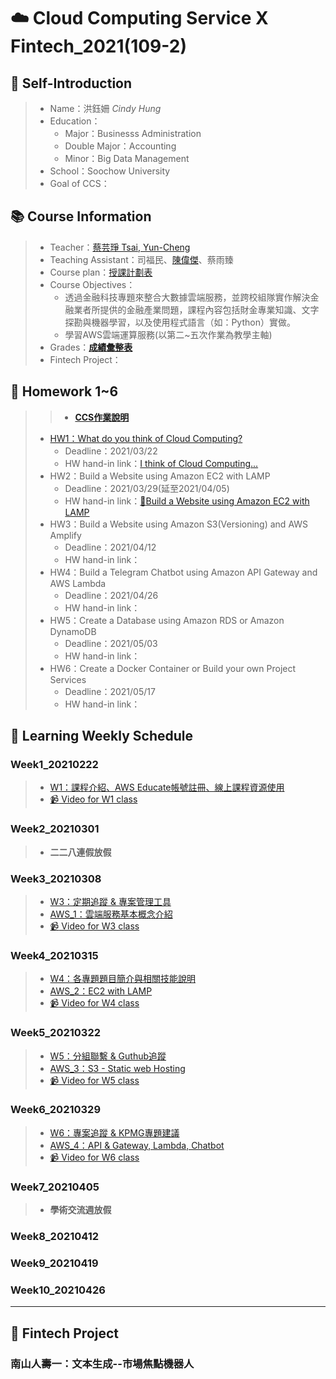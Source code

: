 # :cloud: Cloud Computing Service X Fintech_2021(109-2)
## :girl: Self-Introduction
> * Name：洪鈺姍 *Cindy Hung* 
> * Education：
>    * Major：Businesss Administration 
>    * Double Major：Accounting
>    * Minor：Big Data Management
> * School：Soochow University
> * Goal of CCS：

## :books: Course Information
> * Teacher：[蔡芸琤 Tsai, Yun-Cheng](https://github.com/pecu?tab=repositories)
> * Teaching Assistant：司福民、[陳偉傑](https://github.com/sefx5ever)、蔡雨臻
> * Course plan：[授課計劃表](http://doc.sys.scu.edu.tw/teachplanHtml/1092/1092BDM21301.html)
> * Course Objectives：
>    * 透過金融科技專題來整合大數據雲端服務，並跨校組隊實作解決金融業者所提供的金融產業問題，課程內容包括財金專業知識、文字探勘與機器學習，以及使用程式語言（如：Python）實做。
>    * 學習AWS雲端運算服務(以第二~五次作業為教學主軸)
> * Grades：[**成績彙整表**](https://docs.google.com/spreadsheets/d/19zVTnEKT4-yo4CVhMYEkP6iGacUsVwxU35vEMthmKrI/edit#gid=0)
> * Fintech Project：  
<!-- [**南山人壽一：文本生成--市場焦點機器人**]() -->

## :bookmark_tabs: Homework 1~6
>> * [**CCS作業說明**](https://docs.google.com/presentation/d/1RCUnZUk5qfb_ukjVjv5ievIR-3ZHs6Do/edit#slide=id.p1)  
>
> * [HW1：What do you think of Cloud Computing?](https://github.com/cindy861103/FinTech/tree/main/Homework/HW1)
>    * Deadline：2021/03/22
>    * HW hand-in link：[I think of Cloud Computing...](https://github.com/cindy861103/FinTech/blob/main/Homework/HW1/I%20think%20of%20Cloud%20Computing.md)
> * HW2：Build a Website using Amazon EC2 with LAMP
>    * Deadline：2021/03/29(延至2021/04/05)
>    * HW hand-in link：[:movie_camera:Build a Website using Amazon EC2 with LAMP](https://www.youtube.com/watch?v=LEMqMyEYfMQ)
> * HW3：Build a Website using Amazon S3(Versioning)
and AWS Amplify
>    * Deadline：2021/04/12
>    * HW hand-in link：
> * HW4：Build a Telegram Chatbot using Amazon API
Gateway and AWS Lambda
>    * Deadline：2021/04/26
>    * HW hand-in link：
> * HW5：Create a Database using Amazon RDS or
Amazon DynamoDB
>    * Deadline：2021/05/03
>    * HW hand-in link：
> * HW6：Create a Docker Container or Build your own
Project Services
>    * Deadline：2021/05/17
>    * HW hand-in link：

## :pencil: Learning Weekly Schedule 
### Week1_20210222
> * [W1：課程介紹、AWS Educate帳號註冊、線上課程資源使用](http://isee.scu.edu.tw/mod/url/view.php?id=691218)
> * [:video_camera: Video for W1 class](https://www.youtube.com/watch?v=wo1YjRPg2CU)

### Week2_20210301
> * **二二八連假放假**

### Week3_20210308
> * [W3：定期追蹤 & 專案管理工具](https://docs.google.com/presentation/d/1X4xUq4O2z27M1i6cqEV-dBdGyW9aj7nUyFNspkVuF_0/edit?usp=sharing)
> * [AWS_1：雲端服務基本概念介紹](https://docs.google.com/presentation/d/1UYbm03ehUAsKlICvyp1P4I0PZ_g8vlCv/edit#slide=id.p1)
> * [:video_camera: Video for W3 class](https://drive.google.com/drive/folders/1QP_p6u0UABpZ1NTBF86dP3HG7rqTRxwZ?usp=sharing)

### Week4_20210315
> * [W4：各專題題目簡介與相關技能說明](http://isee.scu.edu.tw/mod/url/view.php?id=704170)
> * [AWS_2：EC2 with LAMP](https://docs.google.com/presentation/d/1ysolgVFlpZTMhIPXL7sbdnSzjG5XUicN/edit#slide=id.p1)
> * [:video_camera: Video for W4 class](https://drive.google.com/drive/folders/1MaqK-3HvPeBFK-5OjdqAGHtW04jdkZnB?usp=sharing)

### Week5_20210322
> * [W5：分組聯繫 & Guthub追蹤](https://docs.google.com/presentation/d/1-FBkCGspeQP25hUPDf7VRT7mN50Fn5uBvBH7vI-GDkY/edit?usp=sharing)
> * [AWS_3：S3 - Static web Hosting](https://docs.google.com/presentation/d/1zTAF-32yebhsIAqjfyM30cjMKl9lvbf-/edit#slide=id.p1)
> * [:video_camera: Video for W5 class](https://drive.google.com/drive/folders/1piSFgvRxU3414lnz42Fdb2LaKsxnUQQd?usp=sharing)

### Week6_20210329
> * [W6：專案追蹤 & KPMG專題建議](https://docs.google.com/presentation/d/1IsY6-iJ85igRFtwcVSprsv0J_dPTxUisQaOCmDKxfrs/edit?usp=sharing)
> * [AWS_4：API & Gateway, Lambda, Chatbot](https://docs.google.com/presentation/d/1-AsnJmAldi_-gPnxdQcyBifScMmR_IBk/edit#slide=id.p1)
> * [:video_camera: Video for W6 class](https://drive.google.com/drive/folders/1DilYy5s7VwQedzbzG-7fMtAd-PxLb3VE?usp=sharing)

### Week7_20210405
> * **學術交流週放假**

### Week8_20210412
<!-- > * [AWS_5：]() -->

### Week9_20210419
<!-- > * First Project Checkpoint  
>    * Check Index：
>      1. 與業師及跨校同學建立好聯繫模式  
>      2. 至少討論過三次(4/1、4/8、4/15)
>      3. 提出討論的溝通內容及專案管理的狀態 -->

### Week10_20210426
<!-- > * [AWS_6：]() -->
--------------------------------------------
##  :star2: **Fintech Project**
### 南山人壽一：文本生成--市場焦點機器人


